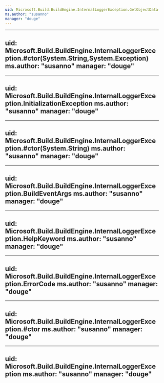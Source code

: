 ```yaml
---
uid: Microsoft.Build.BuildEngine.InternalLoggerException.GetObjectData(System.Runtime.Serialization.SerializationInfo,System.Runtime.Serialization.StreamingContext)
ms.author: "susanno"
manager: "douge"
---
```


---
uid: Microsoft.Build.BuildEngine.InternalLoggerException.#ctor(System.String,System.Exception)
ms.author: "susanno"
manager: "douge"
---

---
uid: Microsoft.Build.BuildEngine.InternalLoggerException.InitializationException
ms.author: "susanno"
manager: "douge"
---

---
uid: Microsoft.Build.BuildEngine.InternalLoggerException.#ctor(System.String)
ms.author: "susanno"
manager: "douge"
---

---
uid: Microsoft.Build.BuildEngine.InternalLoggerException.BuildEventArgs
ms.author: "susanno"
manager: "douge"
---

---
uid: Microsoft.Build.BuildEngine.InternalLoggerException.HelpKeyword
ms.author: "susanno"
manager: "douge"
---

---
uid: Microsoft.Build.BuildEngine.InternalLoggerException.ErrorCode
ms.author: "susanno"
manager: "douge"
---

---
uid: Microsoft.Build.BuildEngine.InternalLoggerException.#ctor
ms.author: "susanno"
manager: "douge"
---

---
uid: Microsoft.Build.BuildEngine.InternalLoggerException
ms.author: "susanno"
manager: "douge"
---
